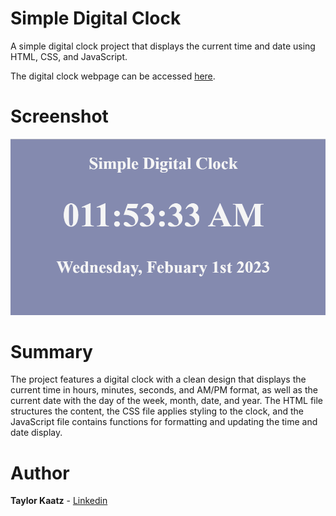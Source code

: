 # Simple Digital Clock

A simple digital clock project that displays the current time and date using HTML, CSS, and JavaScript.

The digital clock webpage can be accessed [here](https://tkaatz.github.io/SimpleDigitalClock/).

# Screenshot
![image not displaying](/screenshot.png)

# Summary
The project features a digital clock with a clean design that displays the current time in hours, minutes, seconds, and AM/PM format, as well as the current date with the day of the week, month, date, and year. The HTML file structures the content, the CSS file applies styling to the clock, and the JavaScript file contains functions for formatting and updating the time and date display.

# Author
**Taylor Kaatz** - [Linkedin](https://www.linkedin.com/in/taylorkaatz/)
